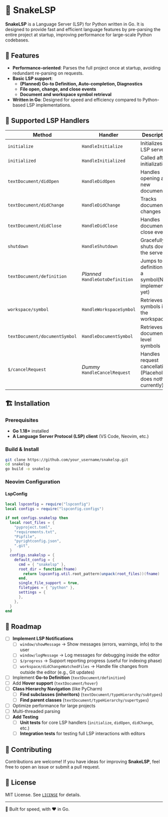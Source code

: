 # 🐍 SnakeLSP

**SnakeLSP** is a Language Server (LSP) for Python written in Go. It is designed to provide fast and efficient language features by pre-parsing the entire project at startup, improving performance for large-scale Python codebases.

## 🚀 Features

- **Performance-oriented**: Parses the full project once at startup, avoiding redundant re-parsing on requests.
- **Basic LSP support**:
  - **(Planned) Go-to Definition, Auto-completion, Diagnostics**
  - **File open, change, and close events**
  - **Document and workspace symbol retrieval**
- **Written in Go**: Designed for speed and efficiency compared to Python-based LSP implementations.

## 📜 Supported LSP Handlers

| Method                          | Handler                  | Description |
|---------------------------------|--------------------------|-------------|
| `initialize`                    | `HandleInitialize`       | Initializes the LSP server |
| `initialized`                   | `HandleInitialized`      | Called after initialization |
| `textDocument/didOpen`          | `HandleDidOpen`          | Handles opening a new document |
| `textDocument/didChange`        | `HandleDidChange`        | Tracks document changes |
| `textDocument/didClose`         | `HandleDidClose`         | Handles document close events |
| `shutdown`                      | `HandleShutdown`         | Gracefully shuts down the server |
| `textDocument/definition`       | _Planned_ `HandleGotoDefinition`   | Jumps to the definition of a symbol(Not implemented yet) |
| `workspace/symbol`              | `HandleWorkspaceSymbol`  | Retrieves all symbols in the workspace |
| `textDocument/documentSymbol`   | `HandleDocumentSymbol`   | Retrieves document-level symbols |
| `$/cancelRequest`               | _Dummy_ `HandleCancelRequest`    | Handles request cancellations (Placeholder, does nothing currently)|

## 🏗️ Installation

### Prerequisites

- **Go 1.18+** installed
- **A Language Server Protocol (LSP) client** (VS Code, Neovim, etc.)

### Build & Install

```sh
git clone https://github.com/your_username/snakelsp.git
cd snakelsp
go build -o snakelsp
```

### Neovim Configuration

#### LspConfig

```lua
local lspconfig = require("lspconfig")
local configs = require("lspconfig.configs")

if not configs.snakelsp then
  local root_files = {
    "pyproject.toml",
    "requirements.txt",
    "Pipfile",
    "pyrightconfig.json",
    ".git",
  }
  configs.snakelsp = {
    default_config = {
      cmd = { "snakelsp" },
      root_dir = function(fname)
        return lspconfig.util.root_pattern(unpack(root_files))(fname)
      end,
      single_file_support = true,
      filetypes = { "python" },
      settings = {
      },
    },
  }
end
```

## 📅 Roadmap

- [ ] **Implement LSP Notifications**
  - [ ] `window/showMessage` → Show messages (errors, warnings, info) to the user
  - [ ] `window/logMessage` → Log messages for debugging inside the editor
  - [ ] `$/progress` → Support reporting progress (useful for indexing phase)
  - [ ] `workspace/didChangeWatchedFiles` → Handle file changes from outside the editor (e.g., Git updates)
- [ ] Implement **Go-to Definition** (`textDocument/definition`)
- [ ] Add **Hover support** (`textDocument/hover`)
- [ ] **Class Hierarchy Navigation** (like PyCharm)
  - [ ] **Find subclasses (inheritors)** (`textDocument/typeHierarchy/subtypes`)
  - [ ] **Find parent classes** (`textDocument/typeHierarchy/supertypes`)
- [ ] Optimize performance for large projects
- [ ] Multi-threaded parsing
- [ ] **Add Testing**
  - [ ] **Unit tests** for core LSP handlers (`initialize`, `didOpen`, `didChange`, etc.)  
  - [ ] **Integration tests** for testing full LSP interactions with editors  

## 🤝 Contributing

Contributions are welcome! If you have ideas for improving **SnakeLSP**, feel free to open an issue or submit a pull request.

## 📄 License

MIT License. See [`LICENSE`](./LICENSE) for details.

---

🚀 Built for speed, with ❤️ in Go.
